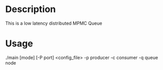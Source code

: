 # Description
This is a low latency distributed MPMC Queue
# Usage
./main [mode] [-P port] <config_file>
-p producer
-c consumer
-q queue node
